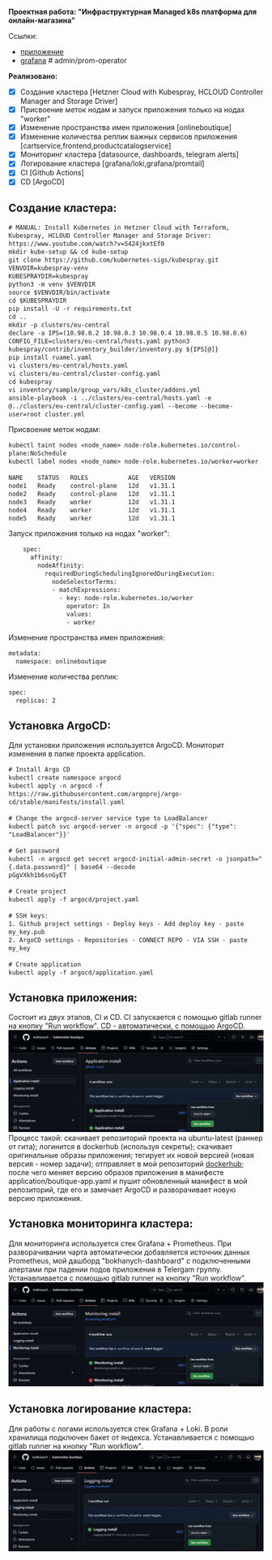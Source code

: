  **Проектная работа: "Инфраструктурная Managed k8s платформа для онлайн-магазина"**

Ссылки: 
- [приложение](https://bokhanych-demoshop.ust.inc)
- [grafana](http://65.109.41.169) # admin/prom-operator

**Реализовано:**
 - [x] Создание кластера [Hetzner Cloud with Kubespray, HCLOUD Controller Manager and Storage Driver]
 - [x] Присвоение меток нодам и запуск приложения только на нодах "worker"
 - [x] Изменение пространства имен приложения [onlineboutique]
 - [x] Изменение количества реплик важных сервисов приложения [cartservice,frontend,productcatalogservice]
 - [x] Мониторинг кластера [datasource, dashboards, telegram alerts]
 - [x] Логирование кластера [grafana/loki,grafana/promtail]
 - [x] CI [Github Actions]
 - [x] CD [ArgoCD]

## Создание кластера: 
```
# MANUAL: Install Kubernetes in Hetzner Cloud with Terraform, Kubespray, HCLOUD Controller Manager and Storage Driver: https://www.youtube.com/watch?v=S424jkxtEf0
mkdir kube-setup && cd kube-setup
git clone https://github.com/kubernetes-sigs/kubespray.git
VENVDIR=kubespray-venv
KUBESPRAYDIR=kubespray
python3 -m venv $VENVDIR
source $VENVDIR/bin/activate
cd $KUBESPRAYDIR
pip install -U -r requirements.txt
cd ..
mkdir -p clusters/eu-central
declare -a IPS=(10.98.0.2 10.98.0.3 10.98.0.4 10.98.0.5 10.98.0.6)
CONFIG_FILE=clusters/eu-central/hosts.yaml python3 kubespray/contrib/inventory_builder/inventory.py ${IPS[@]}
pip install ruamel.yaml
vi clusters/eu-central/hosts.yaml
vi clusters/eu-central/cluster-config.yaml
cd kubespray
vi inventory/sample/group_vars/k8s_cluster/addons.yml
ansible-playbook -i ../clusters/eu-central/hosts.yaml -e @../clusters/eu-central/cluster-config.yaml --become --become-user=root cluster.yml
```

Присвоение меток нодам:
```
kubectl taint nodes <node_name> node-role.kubernetes.io/control-plane:NoSchedule
kubectl label nodes <node_name> node-role.kubernetes.io/worker=worker

NAME    STATUS   ROLES           AGE   VERSION
node1   Ready    control-plane   12d   v1.31.1
node2   Ready    control-plane   12d   v1.31.1
node3   Ready    worker          12d   v1.31.1
node4   Ready    worker          12d   v1.31.1
node5   Ready    worker          12d   v1.31.1
```
Запуск приложения только на нодах "worker":
```
    spec:
      affinity:
        nodeAffinity:
          requiredDuringSchedulingIgnoredDuringExecution:
            nodeSelectorTerms:
            - matchExpressions:
              - key: node-role.kubernetes.io/worker
                operator: In
                values:
                - worker
```

Изменение пространства имен приложения:
```
metadata:
  namespace: onlineboutique
```

Изменение количества реплик:
```
spec:
  replicas: 2
```

## Установка ArgoCD:
Для установки приложения используется ArgoCD. Мониторит изменения в папке проекта application.
```
# Install Argo CD
kubectl create namespace argocd
kubectl apply -n argocd -f https://raw.githubusercontent.com/argoproj/argo-cd/stable/manifests/install.yaml

# Change the argocd-server service type to LoadBalancer
kubectl patch svc argocd-server -n argocd -p '{"spec": {"type": "LoadBalancer"}}'

# Get password
kubectl -n argocd get secret argocd-initial-admin-secret -o jsonpath="{.data.password}" | base64 --decode
pGgVXkh1b6snGyET

# Create project
kubectl apply -f argocd/project.yaml 

# SSH keys:
1. Github project settings - Deploy keys - Add deploy key - paste my_key.pub
2. ArgoCD settings - Repositories - CONNECT REPO - VIA SSH - paste my_key

# Create application
kubectl apply -f argocd/application.yaml
```

## Установка приложения:
Состоит из двух этапов, CI и CD. CI запускается с помощью gitlab runner на кнопку "Run workflow". CD - автоматически, с помощью ArgoCD.
![Run workflow "Application install"](.github/screenshots/application_install.png)
Процесс такой: скачивает репозиторий проекта на ubuntu-latest (раннер от гита); логинится в dockerhub (используя секреты); скачивает оригинальные образы приложения; тегирует их новой версией (новая версия - номер задачи); отправляет в мой репозиторий [dockerhub](https://hub.docker.com/repository/docker/bokhanych/kubernetes-boutique/general); после чего меняет версию образов приложения в манифесте application/boutique-app.yaml и пушит обновленный манифест в мой репозиторий, где его и замечает ArgoCD и разворачивает новую версию приложения. 

## Установка мониторинга кластера:
Для мониторинга используется стек Grafana + Prometheus. 
При разворачивании чарта автоматически добавляется источник данных Prometheus, мой дашборд "bokhanych-dashboard" с подключенными алертами при падении подов приложения в Telergam группу.
Устанавливается с помощью gitlab runner на кнопку "Run workflow".
![Run workflow "Monitoring install"](monitoring/screenshots/monitoring_install.png) 

## Установка логирование кластера:
Для работы с логами используется стек Grafana + Loki. В роли хранилища подключен бакет от яндекса.
Устанавливается с помощью gitlab runner на кнопку "Run workflow".
![Run workflow "Logging install"](logging/screenshots/logging_install.png)

